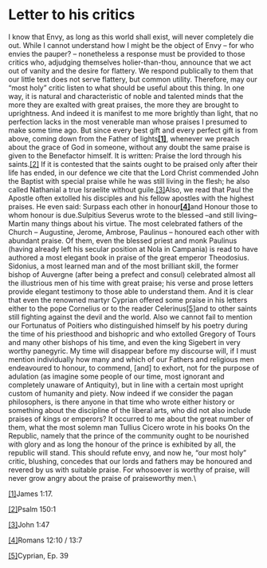 # Letter to his critics

I know that Envy, as long as this world shall exist, will never completely die out. While I cannot understand how I might be the object of Envy – for who envies the pauper? – nonetheless a response must be provided to those critics who, adjudging themselves holier-than-thou, announce that we act out of vanity and the desire for flattery. We respond publically to them that our little text does not serve flattery, but common utility. Therefore, may our “most holy” critic  listen to what should be useful about this thing. In one way, it is natural and characteristic of noble and talented minds that the more they are exalted with great praises, the more they are brought to uprightness. And indeed it is manifest to me more brightly than light, that no perfection lacks in the most venerable man whose praises I presumed to make some time ago. But since every best gift and every perfect gift is from above, coming down from the Father of lights[**\[1\]**](applewebdata://C3A63984-2FAC-43BA-884E-F50F6FB80BF0#\_ftn1), whenever we preach about the grace of God in someone, without any doubt the same praise is given to the Benefactor himself. It is written: Praise the lord through his saints.[\[2\]](applewebdata://C3A63984-2FAC-43BA-884E-F50F6FB80BF0#\_ftn2)  If it is contested that the saints ought to be praised only after their life has ended, in our defence we cite that the Lord Christ commended John the Baptist with special praise while he was still living in the flesh; he also called Nathanial a true Israelite without guile.[\[3\]](applewebdata://C3A63984-2FAC-43BA-884E-F50F6FB80BF0#\_ftn3)Also, we read that Paul the Apostle often extolled his disciples and his fellow apostles with the highest praises. He even said: Surpass each other in honour[**\[4\]**](applewebdata://C3A63984-2FAC-43BA-884E-F50F6FB80BF0#\_ftn4)and Honour those to whom honour is due.Sulpitius Severus wrote to the blessed –and still living– Martin many things about his virtue. The most celebrated fathers of the Church – Augustine, Jerome, Ambrose, Paulinus – honoured each other with abundant praise. Of them, even the blessed priest and monk Paulinus (having already left his secular position at Nola in Campania) is read to have authored a most elegant book in praise of the great emperor Theodosius. Sidonius, a most learned man and of the most brilliant skill, the former bishop of Auvergne (after being a prefect and consul) celebrated almost all the illustrious men of his time with great praise; his verse and prose letters provide elegant testimony to those able to understand them. And it is clear that even the renowned martyr Cyprian offered some praise in his letters either to the pope Cornelius or to the reader Celerinus[\[5\]](applewebdata://C3A63984-2FAC-43BA-884E-F50F6FB80BF0#\_ftn5)and to other saints still fighting against the devil and the world. Also we cannot fail to mention our Fortunatus of Poitiers who distinguished himself by his poetry during the time of his priesthood and bishopric and who extolled Gregory of Tours and many other bishops of his time, and even the king Sigebert in very worthy panegyric. My time will disappear before my discourse will, if I must mention individually how many and which of our Fathers and religious men endeavoured to honour, to commend, \[and] to exhort, not for the purpose of adulation (as imagine some people of our time, most ignorant and completely unaware of Antiquity), but in line with a certain most upright custom of humanity and piety. Now indeed if we consider the pagan philosophers, is there anyone in that time who wrote either history or something about the discipline of the liberal arts, who did not also include praises of kings or emperors? It occurred to me about the great number of them, what the most solemn man Tullius Cicero wrote in his books On the Republic, namely that the prince of the community ought to be nourished with glory and as long the honour of the prince is exhibited by all, the republic will stand. This should refute envy, and now he, “our most holy” critic, blushing, concedes that our lords and fathers may be honoured and revered by us with suitable praise. For whosoever is worthy of praise, will never grow angry about the praise of praiseworthy men.\


[\[1\]](applewebdata://C3A63984-2FAC-43BA-884E-F50F6FB80BF0#\_ftnref1)James 1:17.

[\[2\]](applewebdata://C3A63984-2FAC-43BA-884E-F50F6FB80BF0#\_ftnref2)Psalm 150:1

[\[3\]](applewebdata://C3A63984-2FAC-43BA-884E-F50F6FB80BF0#\_ftnref3)John 1:47

[\[4\]](applewebdata://C3A63984-2FAC-43BA-884E-F50F6FB80BF0#\_ftnref4)Romans 12:10 / 13:7

[\[5\]](applewebdata://C3A63984-2FAC-43BA-884E-F50F6FB80BF0#\_ftnref5)Cyprian, Ep. 39
